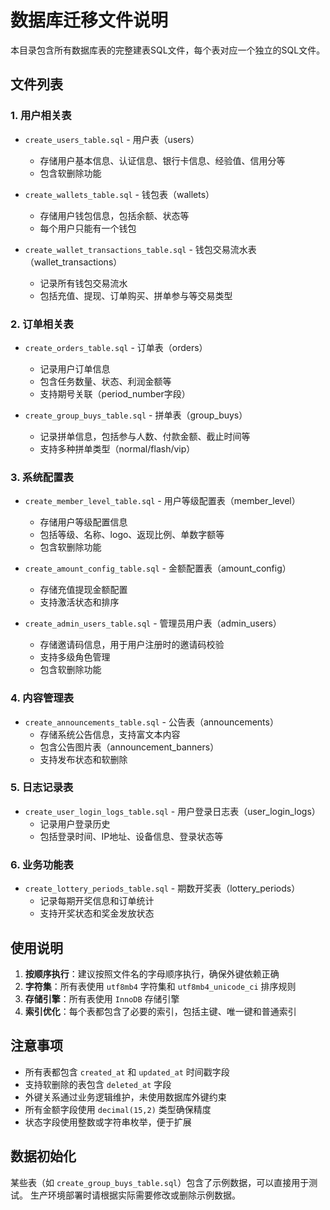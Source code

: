 # 数据库迁移文件说明

本目录包含所有数据库表的完整建表SQL文件，每个表对应一个独立的SQL文件。

## 文件列表

### 1. 用户相关表
- `create_users_table.sql` - 用户表（users）
  - 存储用户基本信息、认证信息、银行卡信息、经验值、信用分等
  - 包含软删除功能

- `create_wallets_table.sql` - 钱包表（wallets）
  - 存储用户钱包信息，包括余额、状态等
  - 每个用户只能有一个钱包

- `create_wallet_transactions_table.sql` - 钱包交易流水表（wallet_transactions）
  - 记录所有钱包交易流水
  - 包括充值、提现、订单购买、拼单参与等交易类型

### 2. 订单相关表
- `create_orders_table.sql` - 订单表（orders）
  - 记录用户订单信息
  - 包含任务数量、状态、利润金额等
  - 支持期号关联（period_number字段）

- `create_group_buys_table.sql` - 拼单表（group_buys）
  - 记录拼单信息，包括参与人数、付款金额、截止时间等
  - 支持多种拼单类型（normal/flash/vip）

### 3. 系统配置表
- `create_member_level_table.sql` - 用户等级配置表（member_level）
  - 存储用户等级配置信息
  - 包括等级、名称、logo、返现比例、单数字额等
  - 包含软删除功能

- `create_amount_config_table.sql` - 金额配置表（amount_config）
  - 存储充值提现金额配置
  - 支持激活状态和排序

- `create_admin_users_table.sql` - 管理员用户表（admin_users）
  - 存储邀请码信息，用于用户注册时的邀请码校验
  - 支持多级角色管理
  - 包含软删除功能

### 4. 内容管理表
- `create_announcements_table.sql` - 公告表（announcements）
  - 存储系统公告信息，支持富文本内容
  - 包含公告图片表（announcement_banners）
  - 支持发布状态和软删除

### 5. 日志记录表
- `create_user_login_logs_table.sql` - 用户登录日志表（user_login_logs）
  - 记录用户登录历史
  - 包括登录时间、IP地址、设备信息、登录状态等

### 6. 业务功能表
- `create_lottery_periods_table.sql` - 期数开奖表（lottery_periods）
  - 记录每期开奖信息和订单统计
  - 支持开奖状态和奖金发放状态

## 使用说明

1. **按顺序执行**：建议按照文件名的字母顺序执行，确保外键依赖正确
2. **字符集**：所有表使用 `utf8mb4` 字符集和 `utf8mb4_unicode_ci` 排序规则
3. **存储引擎**：所有表使用 `InnoDB` 存储引擎
4. **索引优化**：每个表都包含了必要的索引，包括主键、唯一键和普通索引

## 注意事项

- 所有表都包含 `created_at` 和 `updated_at` 时间戳字段
- 支持软删除的表包含 `deleted_at` 字段
- 外键关系通过业务逻辑维护，未使用数据库外键约束
- 所有金额字段使用 `decimal(15,2)` 类型确保精度
- 状态字段使用整数或字符串枚举，便于扩展

## 数据初始化

某些表（如 `create_group_buys_table.sql`）包含了示例数据，可以直接用于测试。
生产环境部署时请根据实际需要修改或删除示例数据。 